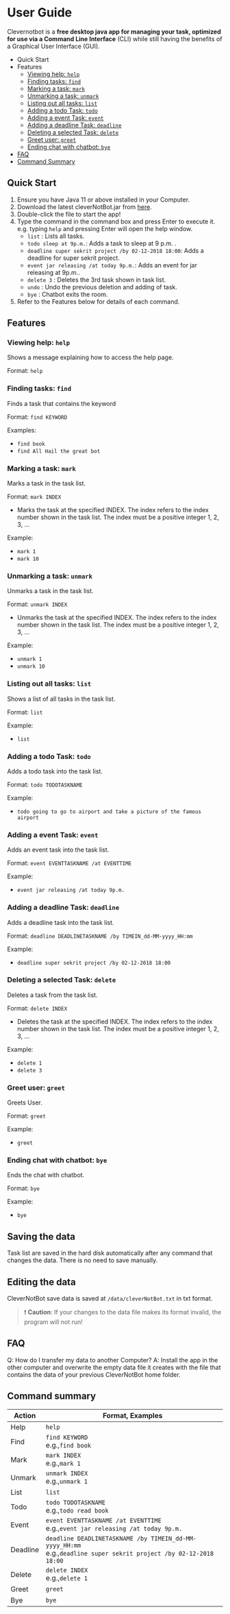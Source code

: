 # User Guide
Clevernotbot is a **free desktop java app for managing your task, optimized for use via a Command Line Interface** (CLI) while still having the benefits of a Graphical User Interface (GUI).

- Quick Start
- Features
    - [Viewing help: `help`](#viewing-help-help)
    - [Finding tasks: `find`](#finding-tasks-find)
    - [Marking a task: `mark`](#marking-a-task-mark)
    - [Unmarking a task: `unmark`](#unmarking-a-task-unmark)
    - [Listing out all tasks: `list`](#listing-out-all-tasks-list)
    - [Adding a todo Task: `todo`](#adding-a-todo-task-todo)
    - [Adding a event Task: `event`](#adding-a-event-task-event)
    - [Adding a deadline Task: `deadline`](#adding-a-deadline-task-deadline)
    - [Deleting a selected Task: `delete`](#deleting-a-selected-task-delete)
    - [Greet user: `greet`](#greet-user-greet)
    - [Ending chat with chatbot: `bye`](#ending-chat-with-chatbot-bye)
- [FAQ](#FAQ)
- [Command Summary](#Command-summary)

## Quick Start
1. Ensure you have Java 11 or above installed in your Computer.
2. Download the latest cleverNotBot.jar from [here](https://github.com/LolfoollorS/ip/releases).
3. Double-click the file to start the app!
4. Type the command in the command box and press Enter to execute it. e.g. typing `help` and pressing Enter will open the help window.
   - `list` : Lists all tasks.
   - `todo sleep at 9p.m.`: Adds a task to sleep at 9 p.m. . 
   - `deadline super sekrit project /by 02-12-2018 18:00`: Adds a deadline for super sekrit project.
   - `event jar releasing /at today 9p.m.`: Adds an event for jar releasing at 9p.m..
   - `delete 3` : Deletes the 3rd task shown in task list.
   - `undo` : Undo the previous deletion and adding of task.
   - `bye` : Chatbot exits the room. 
5. Refer to the Features below for details of each command.
## Features 

### Viewing help: `help`
Shows a message explaining how to access the help page.

Format: `help`
### Finding tasks: `find`
Finds a task that contains the keyword

Format: `find KEYWORD` 

Examples:
- `find book`
- `find All Hail the great bot`

### Marking a task: `mark`
Marks a task in the task list.

Format: `mark INDEX`
- Marks the task at the specified INDEX. The index refers to the index number shown in the task list. The index must be a positive integer 1, 2, 3, …

Example: 
- `mark 1`
- `mark 10`
### Unmarking a task: `unmark`
Unmarks a task in the task list.

Format: `unmark INDEX`
- Unmarks the task at the specified INDEX. The index refers to the index number shown in the task list. The index must be a positive integer 1, 2, 3, …

Example:
- `unmark 1`
- `unmark 10`
### Listing out all tasks: `list`
Shows a list of all tasks in the task list.

Format: `list`

Example:
- `list`
### Adding a todo Task: `todo`
Adds a todo task into the task list.

Format: `todo TODOTASKNAME`

Example:
- `todo going to go to airport and take a picture of the famous airport`
### Adding a event Task: `event`
Adds an event task into the task list.

Format: `event EVENTTASKNAME /at EVENTTIME `

Example:
- `event jar releasing /at today 9p.m.`
### Adding a deadline Task: `deadline`
Adds a deadline task into the task list.

Format: `deadline DEADLINETASKNAME /by TIMEIN_dd-MM-yyyy_HH:mm`

Example:
- `deadline super sekrit project /by 02-12-2018 18:00`
### Deleting a selected Task: `delete`
Deletes a task from the task list.

Format: `delete INDEX`
- Deletes the task at the specified INDEX. The index refers to the index number shown in the task list. The index must be a positive integer 1, 2, 3, …

Example:
- `delete 1`
- `delete 3`
### Greet user: `greet`
Greets User.

Format: `greet`

Example:
- `greet`
### Ending chat with chatbot: `bye`
Ends the chat with chatbot.

Format: `bye`

Example:
- `bye`

## Saving the data
Task list are saved in the hard disk automatically after any command that changes the data. There is no need to save manually.

## Editing the data
CleverNotBot save data is saved at `/data/cleverNotBot.txt` in txt format.
> :exclamation: **Caution**: If your changes to the data file makes its format invalid, the program will not run!

## FAQ
Q: How do I transfer my data to another Computer?
A: Install the app in the other computer and overwrite the empty data file it creates with the file that contains the data of your previous CleverNotBot home folder.

## Command summary
| Action   | Format, Examples                                                                                                       |
|----------|------------------------------------------------------------------------------------------------------------------------|
| Help     | `help`                                                                                                                 |
| Find     | `find KEYWORD` <br/> e.g.,`find book`                                                                                  |
| Mark     | `mark INDEX` <br/> e.g.,`mark 1`                                                                                       |
| Unmark   | `unmark INDEX` <br/> e.g.,`unmark 1`                                                                                   |
| List     | `list`                                                                                                                 |
| Todo     | `todo TODOTASKNAME` <br/> e.g.,`todo read book`                                                                        |
| Event    | `event EVENTTASKNAME /at EVENTTIME ` <br/> e.g.,`event jar releasing /at today 9p.m.`                                  |
| Deadline | `deadline DEADLINETASKNAME /by TIMEIN_dd-MM-yyyy_HH:mm`<br/> e.g.,`deadline super sekrit project /by 02-12-2018 18:00` |
| Delete   | `delete INDEX`<br/> e.g.,`delete 1`                                                                                    |
| Greet    | `greet`                                                                                                                |
| Bye      | `bye`                                                                                                                  |
